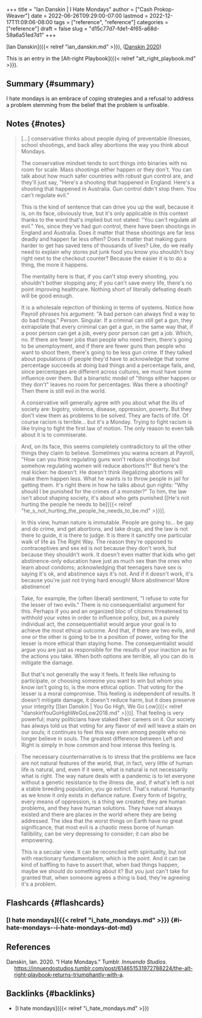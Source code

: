 +++
title = "Ian Danskin | I Hate Mondays"
author = ["Cash Prokop-Weaver"]
date = 2022-06-26T09:29:00-07:00
lastmod = 2022-12-17T11:09:06-08:00
tags = ["reference", "reference"]
categories = ["reference"]
draft = false
slug = "d15c77d7-fde1-4f65-a68d-59a6a51ed7d1"
+++

[Ian Danskin]({{< relref "ian_danskin.md" >}}), (<a href="#citeproc_bib_item_1">Danskin 2020</a>)

This is an entry in the [Alt-right Playbook]({{< relref "alt_right_playbook.md" >}}).


## Summary {#summary}

I hate mondays is an embrace of coping strategies and a refusal to address a problem stemming from the belief that the problem is unfixable.


## Notes {#notes}

> [...] conservative thinks about people dying of preventable illnesses, school shootings, and back alley abortions the way you think about Mondays.
>
> The conservative mindset tends to sort things into binaries with no room for scale. Mass shootings either happen or they don't. You can talk about how much safer countries with robust gun control are, and they'll just say, "Here's a shooting that happened in England. Here's a shooting that happened in Australia. Gun control didn't stop them. You can't regulate evil."
>
> This is the kind of sentence that can drive you up the wall, because it is, on its face, obviously true, but it's only applicable in this context thanks to the word that's implied but not stated: "You can't regulate all evil." Yes, since they've had gun control, there have been shootings in England and Australia. Does it matter that these shootings are far less deadly and happen far less often? Does it matter that making guns harder to get has saved tens of thousands of lives? Like, do we really need to explain why stores put junk food you know you shouldn't buy right next to the checkout counter? Because the easier it is to do a thing, the more it happens.
>
> The mentality here is that, if you can't stop every shooting, you shouldn't bother stopping any; if you can't save every life, there's no point improving healthcare. Nothing short of literally defeating death will be good enough.
>
> It is a wholesale rejection of thinking in terms of systems. Notice how Payroll phrases his argument: "A bad person can always find a way to do bad things." Person. Singular. If a criminal can still get a gun, they extrapolate that every criminal can get a gun, in the same way that, if a poor person can get a job, every poor person can get a job. Which, no. If there are fewer jobs than people who need them, there's going to be unemployment, and if there are fewer guns than people who want to shoot them, there's going to be less gun crime. If they talked about populations of people they'd have to acknowledge that some percentage succeeds at doing bad things and a percentage fails, and, since percentages are different across cultures, we must have some influence over them. But a binaristic model of "things either happen or they don't" leaves no room for percentages. Was there a shooting? Then there is still evil in the world.
>
> A conservative will generally agree with you about what the ills of society are: bigotry, violence, disease, oppression, poverty. But they don't view them as problems to be solved. They are facts of life. Of course racism is terrible… but it's a Monday. Trying to fight racism is like trying to fight the first law of motion. The only reason to even talk about it is to commiserate.

<!--quoteend-->

> And, on its face, this seems completely contradictory to all the other things they claim to believe. Sometimes you wanna scream at Payroll, "How can you think regulating guns won't reduce shootings but somehow regulating women will reduce abortions?!" But here's the real kicker: he doesn't. He doesn't think illegalizing abortions will make them happen less. What he wants is to throw people in jail for getting them. It's right there in how he talks about gun rights: "Why should I be punished for the crimes of a monster?" To him, the law isn't about shaping society, it's about who gets punished [[He's not hurting the people he needs to be]({{< relref "he_s_not_hurting_the_people_he_needs_to_be.md" >}})].

<!--quoteend-->

> In this view, human nature is immutable. People are going to… be gay and do crime, and get abortions, and take drugs, and the law is not there to guide, it is there to judge. It is there it sanctify one particular walk of life as The Right Way. The reason they're opposed to contraceptives and sex ed is not because they don't work, but because they shouldn't work. It doesn't even matter that kids who get abstinence-only education have just as much sex than the ones who learn about condoms; acknowledging that teenagers have sex is saying it's ok, and abstinence says it's not. And if it doesn't work, it's because you're just not trying hard enough! More abstinence! More abstinence!

<!--quoteend-->

> Take, for example, the (often liberal) sentiment, "I refuse to vote for the lesser of two evils." There is no consequentialist argument for this. Perhaps if you and an organized bloc of citizens threatened to withhold your votes in order to influence policy, but, as a purely individual act, the consequentialist would argue your goal is to achieve the most ethical outcome. And that, if there are two evils, and one or the other is going to be in a position of power, voting for the lesser is more ethical than staying home. The consequentialist would argue you are just as responsible for the results of your inaction as for the actions you take. When both options are terrible, all you can do is mitigate the damage.
>
> But that's not generally the way it feels. It feels like refusing to participate, or choosing someone you want to win but whom you know isn't going to, is the more ethical option. That voting for the lesser is a moral compromise. This feeling is independent of results. It doesn't mitigate damage, it doesn't reduce harm, but it does preserve your integrity [[Ian Danskin | You Go High, We Go Low]({{< relref "danskinYouGoHighWeGoLow2018.md" >}})]. That feeling is very powerful; many politicians have staked their careers on it. Our society has always told us that voting for any flavor of evil will leave a stain on our souls; it continues to feel this way even among people who no longer believe in souls. The greatest difference between Left and Right is simply in how common and how intense this feeling is.

<!--quoteend-->

> The necessary counternarrative is to stress that the problems we face are not natural features of the world, that, in fact, very little of human life is natural, and, even if it were, what is natural is not necessarily what is right. The way nature deals with a pandemic is to let everyone without a genetic resistance to the illness die, and, if what's left is not a stable breeding population, you go extinct. That's natural. Humanity as we know it only exists in defiance nature. Every form of bigotry, every means of oppression, is a thing we created; they are human problems, and they have human solutions. They have not always existed and there are places in the world where they are being addressed. The idea that the worst things on Earth have no great significance, that most evil is a chaotic mess borne of human fallibility, can be very depressing to consider; it can also be empowering.
>
> This is a secular view. It can be reconciled with spirituality, but not with reactionary fundamentalism, which is the point. And it can be kind of baffling to have to assert that, when bad things happen, maybe we should do something about it? But you just can't take for granted that, when someone agrees a thing is bad, they're agreeing it's a problem.


## Flashcards {#flashcards}


### [I hate mondays]({{< relref "i_hate_mondays.md" >}}) {#i-hate-mondays--i-hate-mondays-dot-md}

## References

<style>.csl-entry{text-indent: -1.5em; margin-left: 1.5em;}</style><div class="csl-bib-body">
  <div class="csl-entry"><a id="citeproc_bib_item_1"></a>Danskin, Ian. 2020. “I Hate Mondays.” Tumblr. <i>Innuendo Studios</i>. <a href="https://innuendostudios.tumblr.com/post/614651531972788224/the-alt-right-playbook-returns-triumphantly-with-a">https://innuendostudios.tumblr.com/post/614651531972788224/the-alt-right-playbook-returns-triumphantly-with-a</a>.</div>
</div>


## Backlinks {#backlinks}

-   [I hate mondays]({{< relref "i_hate_mondays.md" >}})
